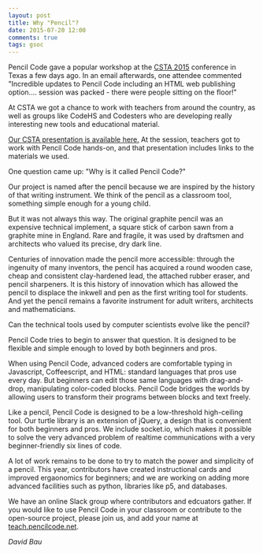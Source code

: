 ```yaml
---
layout: post
title: Why "Pencil"?
date: 2015-07-20 12:00
comments: true
tags: gsoc
---
```


Pencil Code gave a popular workshop at the
[CSTA 2015](http://csta.acm.org/ProfessionalDevelopment/sub/CSTA15/CSTA2015Sessions.pdf)
conference in Texas a few days ago.  In an email afterwards, one attendee
commented "Incredible updates to Pencil Code including an HTML
web publishing option....  session was packed - there were people
sitting on the floor!"

At CSTA we got a chance to work with teachers from around the
country, as well as groups like CodeHS and Codesters who are
developing really interesting new tools and educational material.

[Our CSTA presentation is available here.](https://goo.gl/NZvUZA)
At the session, teachers got to work with Pencil Code hands-on,
and that presentation includes links to the materials we used.

One question came up: "Why is it called Pencil Code?"

Our project is named after the pencil because we are inspired
by the history of that writing instrument.  We think of the
pencil as a classroom tool, something simple enough for a young
child.

But it was not always this way.  The original graphite pencil
was an expensive technical implement, a square stick of
carbon sawn from a graphite mine in England.  Rare and fragile,
it was used by draftsmen and architects who valued its precise,
dry dark line.

Centuries of innovation made the pencil more accessible:
through the ingenuity of many inventors, the pencil has acquired
a round wooden case, cheap and consistent clay-hardened lead, the
attached rubber eraser, and pencil sharpeners.  It is this history
of innovation which has allowed the pencil to displace the inkwell
and pen as the first writing tool for students.  And yet the
pencil remains a favorite instrument for adult writers, architects and
mathematicians.

Can the technical tools used by computer scientists evolve
like the pencil?

Pencil Code tries to begin to answer that question.  It is
designed to be flexible and simple enough to loved by both
beginners and pros.

When using Pencil Code, advanced coders are comfortable
typing in Javascript, Coffeescript, and HTML: standard
languages that pros use every day.  But beginners
can edit those same languages with drag-and-drop, manipulating
color-coded blocks.  Pencil Code bridges the worlds by allowing
users to transform their programs between blocks
and text freely.

Like a pencil, Pencil Code is designed to be a low-threshold
high-ceiling tool.  Our turtle library is an extension of jQuery,
a design that is convenient for both beginners and pros.
We include socket.io, which makes it possible to solve the
very advanced problem of realtime communications with a very
beginner-friendly six lines of code.

A lot of work remains to be done to try to match the
power and simplicity of a pencil.  This year, contributors
have created instructional cards and improved ergaonomics
for beginners; and we are working on adding more advanced
facilities such as python, libraries like p5, and databases.

We have an online Slack group where contributors and edcuators
gather.  If you would like to use Pencil Code in your classroom
or contribute to the open-source project, please join us, and
add your name at [teach.pencilcode.net](http://teach.pencilcode.net/).

<address>David Bau</address>
